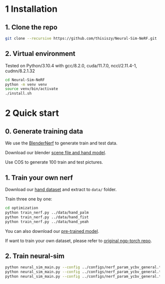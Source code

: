 # 1 Installation
## 1. Clone the repo
```bash
git clone --recursive https://github.com/thisiszy/Neural-Sim-NeRF.git
```

## 2. Virtual environment
Tested on Python/3.10.4 with gcc/8.2.0, cuda/11.7.0, nccl/2.11.4-1, cudnn/8.2.1.32

```bash
cd Neural-Sim-NeRF
python -m venv venv
source venv/bin/activate
./install.sh
```

# 2 Quick start
## 0. Generate training data
We use the [BlenderNerf](https://github.com/maximeraafat/BlenderNeRF) to generate train and test data.

Download our blender [scene file and hand model](https://drive.google.com/file/d/1LNgaFwF1b7Gk2J4h100xNmZyqre-7yyV/view?usp=share_link).

Use COS to generate 100 train and test pictures.

## 1. Train your own nerf
Download our [hand dataset](https://drive.google.com/file/d/1FSAwQpheviDZlX_RjlX8XA9HmPfwNW5E/view?usp=share_link) and extract to `data/` folder.

Train three one by one:
```bash
cd optimization
python train_nerf.py ../data/hand_palm
python train_nerf.py ../data/hand_fist
python train_nerf.py ../data/hand_yeah
```
You can also download our [pre-trained model](https://drive.google.com/file/d/1gYqc0Sf-ymqXjSuiapfkinT9RThVAwbr/view?usp=share_link).

If want to train your own dataset, please refer to [original ngp-torch repo](https://github.com/ashawkey/torch-ngp).

## 2. Train neural-sim

```bash
python neural_sim_main.py --config ../configs/nerf_param_ycbv_general.txt --object_id 1 --expname  exp_ycb_synthetic --ckpt PATH_TO_YOUR_MODEL(e.g hand_palm)
python neural_sim_main.py --config ../configs/nerf_param_ycbv_general.txt --object_id 2 --expname  exp_ycb_synthetic --ckpt PATH_TO_YOUR_MODEL(e.g hand_fist)
python neural_sim_main.py --config ../configs/nerf_param_ycbv_general.txt --object_id 8 --expname  exp_ycb_synthetic --ckpt PATH_TO_YOUR_MODEL(e.g hand_yeah)
```
